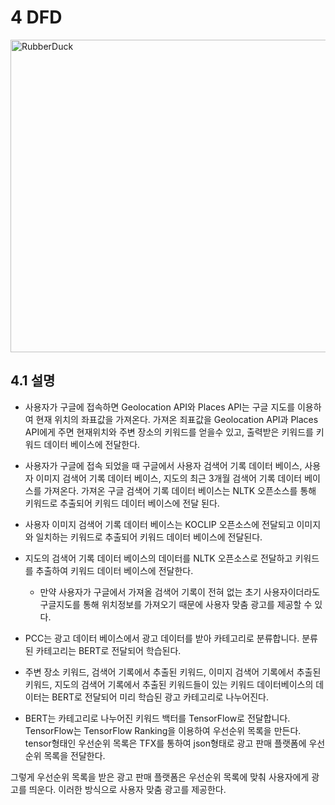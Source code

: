 # 4 DFD

<img src="https://user-images.githubusercontent.com/115949608/205011561-41231333-a84e-4fcf-a7b3-534d51c52689.PNG" width="700px" height="500px" title="px(픽셀) 크기 설정" alt="RubberDuck"></img><br/>



## 4.1 설명
* 사용자가 구글에 접속하면 Geolocation API와 Places API는 구글 지도를 이용하여 현재 위치의 좌표값을 가져온다. 
가져온 죄표값을 Geolocation API과 Places API에게 주면 현재위치와 주변 장소의 키워드를 얻을수 있고, 출력받은 키워드를 키워드 데이터 베이스에 전달한다.
              

* 사용자가 구글에 접속 되었을 때 구글에서 사용자 검색어 기록 데이터 베이스, 사용자 이미지 검색어 기록 데이터 베이스, 지도의 최근 3개월 검색어 기록 데이터 베이스를 가져온다.
가져온 구글 검색어 기록 데이터 베이스는 NLTK 오픈소스를 통해 키워드로 추출되어 키워드 데이터 베이스에 전달 된다.


* 사용자 이미지 검색어 기록 데이터 베이스는 KOCLIP 오픈소스에 전달되고 이미지와 일치하는 키워드로 추출되어 키워드 데이터 베이스에 전달된다.

* 지도의 검색어 기록 데이터 베이스의 데이터를 NLTK 오픈소스로 전달하고 키워드를 추출하여 키워드 데이터 베이스에 전달한다.
   * 만약 사용자가 구글에서 가져올 검색어 기록이 전혀 없는 초기 사용자이더라도 구글지도를 통해 위치정보를 가져오기 때문에 사용자 맞춤 광고를 제공할 수 있다.

* PCC는 광고 데이터 베이스에서 광고 데이터를 받아 카테고리로 분류합니다. 분류된 카테고리는 BERT로 전달되어 학습된다.

* 주변 장소 키워드, 검색어 기록에서 추출된 키워드, 이미지 검색어 기록에서 추출된 키워드, 지도의 검색어 기록에서 추출된 키워드들이 있는 키워드 데이터베이스의 데이터는 BERT로 전달되어 미리 학습된 광고 카테고리로 나누어진다.

* BERT는 카테고리로 나누어진 키워드 백터를 TensorFlow로 전달합니다. TensorFlow는 TensorFlow Ranking을 이용하여 우선순위 목록을 만든다. 
tensor형태인 우선순위 목록은 TFX를 통하여 json형태로 광고 판매 플랫폼에 우선순위 목록을 전달한다.

그렇게 우선순위 목록을 받은 광고 판매 플랫폼은 우선순위 목록에 맞춰 사용자에게 광고를 띄운다. 
이러한 방식으로 사용자 맞춤 광고를 제공한다.
